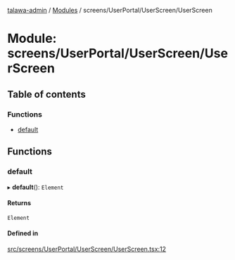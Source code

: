 [talawa-admin](../README.md) / [Modules](../modules.md) / screens/UserPortal/UserScreen/UserScreen

# Module: screens/UserPortal/UserScreen/UserScreen

## Table of contents

### Functions

- [default](screens_UserPortal_UserScreen_UserScreen.md#default)

## Functions

### default

▸ **default**(): `Element`

#### Returns

`Element`

#### Defined in

[src/screens/UserPortal/UserScreen/UserScreen.tsx:12](https://github.com/pateldivyesh1323/talawa-admin/blob/f5c4099/src/screens/UserPortal/UserScreen/UserScreen.tsx#L12)
